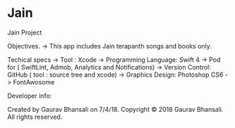 # Jain

Jain Project

Objectives.
-> This app includes Jain terapanth songs and books only.

Techical specs
-> Tool : Xcode
-> Programming Language: Swift 4
-> Pod for ( SwiftLint, Admob, Analytics and Notifications)
-> Version Control: GitHub ( tool : source tree and xcode)
-> Graphics Design: Photoshop CS6
-> FontAwosome

Developer info:

Created by Gaurav Bhansali on 7/4/18.
Copyright © 2018 Gaurav Bhansali. All rights reserved.